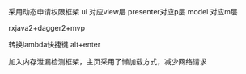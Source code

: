 采用动态申请权限框架
ui  对应view层
presenter对应p层
model 对应m层

rxjava2+dagger2+mvp

转换lambda快捷键 alt+enter

加入内存泄漏检测框架，主页采用了懒加载方式，减少网络请求